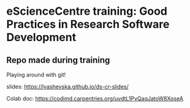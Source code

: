 # eScienceCentre training: Good Practices in Research Software Development 
## Repo made during training

Playing around with git!

slides:
https://lyashevska.github.io/ds-cr-slides/

Colab doc:
https://codimd.carpentries.org/uvdtL1PvQaqJatoW8XqseA

